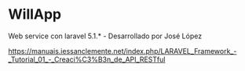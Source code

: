 # WillApp
Web service con laravel 5.1.* - Desarrollado por José López


https://manuais.iessanclemente.net/index.php/LARAVEL_Framework_-_Tutorial_01_-_Creaci%C3%B3n_de_API_RESTful

